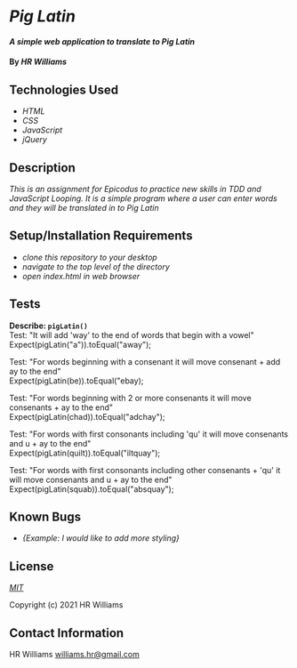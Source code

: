 # _Pig Latin_

#### _A simple web application to translate to Pig Latin_

#### By _**HR Williams**_

## Technologies Used

* _HTML_
* _CSS_
* _JavaScript_
* _jQuery_

## Description

_This is an assignment for Epicodus to practice new skills in TDD and JavaScript Looping. It is a simple program where a user can enter words and they will be translated in to Pig Latin_

## Setup/Installation Requirements

* _clone this repository to your desktop_
* _navigate to the top level of the directory_
* _open index.html in web browser_

## Tests

**Describe: `pigLatin()`** <br>
Test: "It will add 'way' to the end of words that begin with a vowel"
Expect(pigLatin("a")).toEqual("away");

Test: "For words beginning with a consenant it will move consenant + add ay to the end" <br>
Expect(pigLatin(be)).toEqual("ebay);

Test: "For words beginning with 2 or more consenants it will move consenants + ay to the end" <br>
Expect(pigLatin(chad)).toEqual("adchay");

Test: "For words with first consonants including 'qu' it will move consenants and u + ay to the end" <br>
Expect(pigLatin(quilt)).toEqual("iltquay");

Test: "For words with first consonants including other consenants + 'qu' it will move consenants and u + ay to the end" <br>
Expect(pigLatin(squab)).toEqual("absquay");

## Known Bugs

* _{Example: I would like to add more styling}_

## License

_[MIT](https://choosealicense.com/licenses/mit/)_

Copyright (c) 2021 HR Williams

## Contact Information

HR Williams <williams.hr@gmail.com>